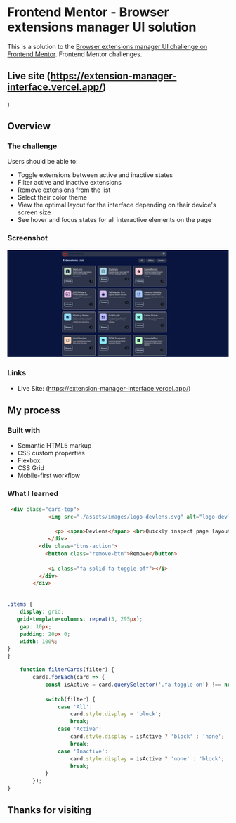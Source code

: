 # Frontend Mentor - Browser extensions manager UI solution

This is a solution to the [Browser extensions manager UI challenge on Frontend Mentor](https://www.frontendmentor.io/challenges/browser-extension-manager-ui-yNZnOfsMAp). Frontend Mentor challenges. 


## Live site  (https://extension-manager-interface.vercel.app/)
)

## Overview

### The challenge

Users should be able to:

- Toggle extensions between active and inactive states
- Filter active and inactive extensions
- Remove extensions from the list
- Select their color theme
- View the optimal layout for the interface depending on their device's screen size
- See hover and focus states for all interactive elements on the page

### Screenshot

![](./screenshot.png)



### Links


- Live Site: (https://extension-manager-interface.vercel.app/)

## My process

### Built with

- Semantic HTML5 markup
- CSS custom properties
- Flexbox
- CSS Grid
- Mobile-first workflow


### What I learned

```html
 <div class="card-top">
             <img src="./assets/images/logo-devlens.svg" alt="logo-devlens">
            
               <p> <span>DevLens</span> <br>Quickly inspect page layouts and visualize element boundaries.</p>
             </div>
          <div class="btns-action">
            <button class="remove-btn">Remove</button>

             <i class="fa-solid fa-toggle-off"></i>
          </div>
        </div>
```
```css

.items {
    display: grid;
   grid-template-columns: repeat(3, 295px);
    gap: 10px;
    padding: 20px 0;
    width: 100%;
}
}
```
```js
    function filterCards(filter) {
        cards.forEach(card => {
            const isActive = card.querySelector('.fa-toggle-on') !== null;
            
            switch(filter) {
                case 'All':
                    card.style.display = 'block';
                    break;
                case 'Active':
                    card.style.display = isActive ? 'block' : 'none';
                    break;
                case 'Inactive':
                    card.style.display = isActive ? 'none' : 'block';
                    break;
            }
        });
}
```
## Thanks for visiting
